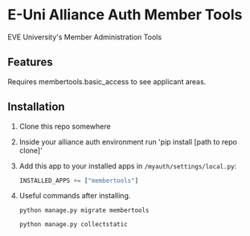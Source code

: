 # E-Uni Alliance Auth Member Tools

EVE University's Member Administration Tools

## Features

Requires membertools.basic_access to see applicant areas.

## Installation

1. Clone this repo somewhere

2. Inside your alliance auth environment run 'pip install [path to repo clone]'

3. Add this app to your installed apps in `/myauth/settings/local.py`:

    ```python
    INSTALLED_APPS += ["membertools"]
    ```

4. Useful commands after installing.

    ```shell
    python manage.py migrate membertools

    python manage.py collectstatic
    ```
